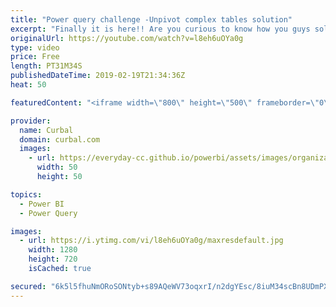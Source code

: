```yaml
---
title: "Power query challenge -Unpivot complex tables solution"
excerpt: "Finally it is here!! Are you curious to know how you guys solved the challenge, then grab a cup of ☕ , sit down and enjoy some M magic.  #powerbi #powerquery #curbal #challenge   If you want to check the solutions in detail, you will find all solution files in my github page here: https://github.com/ruthpozuelo/PQ-Challenge-unpivot"
originalUrl: https://youtube.com/watch?v=l8eh6uOYa0g
type: video
price: Free
length: PT31M34S
publishedDateTime: 2019-02-19T21:34:36Z
heat: 50

featuredContent: "<iframe width=\"800\" height=\"500\" frameborder=\"0\" src=\"https://www.youtube.com/embed/l8eh6uOYa0g\" allow=\"accelerometer; autoplay; encrypted-media; gyroscope; picture-in-picture\" allowfullscreen></iframe>"

provider:
  name: Curbal
  domain: curbal.com
  images:
    - url: https://everyday-cc.github.io/powerbi/assets/images/organizations/curbal.com-50x50.jpg
      width: 50
      height: 50

topics:
  - Power BI
  - Power Query

images:
  - url: https://i.ytimg.com/vi/l8eh6uOYa0g/maxresdefault.jpg
    width: 1280
    height: 720
    isCached: true

secured: "6k5l5fhuNmORoSONtyb+s89AQeWV73oqxrI/n2dgYEsc/8iuM34scBn8UDmPXnaVjSHKBWGM0tp6Y4IEvzZBamZ0T1/Y58ARQlrcDzDasYgrcquBFMsSnPfbZaDEu546ikD7bcie1vj3oOLPIIOMy/gjiiTsBUFxrAMQJgjmEYiQ1kqxXQedRRwSOn8ftF4N4R9Nt0ZCJH6+FDO4z+vbF4tpu2lToOIMMpnpsJb0t0LzDQlbOwaSmAp3X8HUxBhvht/gBBDwGe3u5yWJAy491QTc3FS68PVPJrMZ6C0Ei9QbOHYYqkc7KexEi47mXTXy2r5wzqB/tfmljM7lNypd4vk2Uj3nmZtUgCNi+sVQ1bl3mzbdmtVYJaU8dzRGzAwhfRnacdF4isR1bXZJcL6sw/LHxsddm42VXwO7q+Mmwzk=;Ke0q4g6wUYmUP3rOMKIJpA=="
---
```


